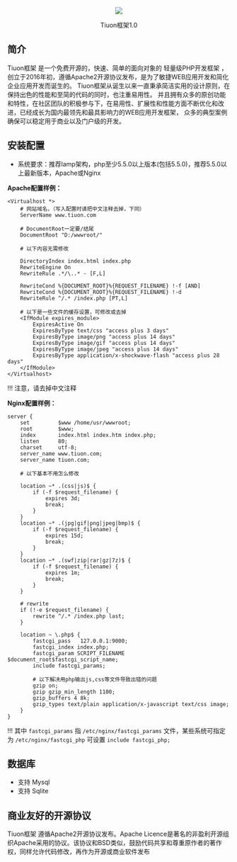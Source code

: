 <p align="center"><img src="https://www.tiuon.com/assets/img/favicon-icon-192x192.png"></p>
<p align="center">Tiuon框架1.0</p>

## 简介

Tiuon框架 是一个免费开源的，快速、简单的面向对象的 轻量级PHP开发框架 ，创立于2016年初，遵循Apache2开源协议发布，是为了敏捷WEB应用开发和简化企业应用开发而诞生的。
Tiuon框架从诞生以来一直秉承简洁实用的设计原则，在保持出色的性能和至简的代码的同时，也注重易用性。
并且拥有众多的原创功能和特性，在社区团队的积极参与下，在易用性、扩展性和性能方面不断优化和改进，已经成长为国内最领先和最具影响力的WEB应用开发框架，
众多的典型案例确保可以稳定用于商业以及门户级的开发。


## 安装配置
 - 系统要求：推荐lamp架构，php至少5.5.0以上版本(包括5.5.0)，推荐5.5.0以上最新版本，Apache或Nginx
 
**Apache配置样例：**
	
``` ApacheConf
<Virtualhost *>
    # 网站域名，（写入配置时请把中文注释去掉，下同）
	ServerName www.tiuon.com
	
	# DocumentRoot一定要/结尾
	DocumentRoot "D:/wwwroot/"
	
    # 以下内容无需修改
    
	DirectoryIndex index.html index.php
	RewriteEngine On
	RewriteRule .*/\..* - [F,L]
	
    RewriteCond %{DOCUMENT_ROOT}%{REQUEST_FILENAME} !-f [AND]
    RewriteCond %{DOCUMENT_ROOT}%{REQUEST_FILENAME} !-d
    RewriteRule ^/.* /index.php [PT,L]

    # 以下是一些文件的缓存设置，可修改或去掉
    <IfModule expires_module>
    	ExpiresActive On
    	ExpiresByType text/css "access plus 3 days"
    	ExpiresByType image/png "access plus 14 days"
    	ExpiresByType image/gif "access plus 14 days"
    	ExpiresByType image/jpeg "access plus 14 days"
    	ExpiresByType application/x-shockwave-flash "access plus 28 days"
	</IfModule>
</Virtualhost>
```

!!! 注意，请去掉中文注释 


**Nginx配置样例：**

``` Nginx
server {
    set         $www /home/usr/wwwroot;
    root        $www;
    index       index.html index.htm index.php;
    listen      80;
    charset     utf-8;
    server_name www.tiuon.com;
    server_name tiuon.com;

    # 以下基本不用怎么修改
    
    location ~* .(css|js)$ {
        if (-f $request_filename) {
            expires 3d;
            break;
        }
    }
    location ~* .(jpg|gif|png|jpeg|bmp)$ {
        if (-f $request_filename) {
            expires 15d;
            break;
        }
    }
    location ~* .(swf|zip|rar|gz|7z)$ {
        if (-f $request_filename) {
            expires 1m;
            break;
        }
    }

    # rewrite
    if (!-e $request_filename) {
        rewrite ^/.* /index.php last;
    }

    location ~ \.php$ {
        fastcgi_pass   127.0.0.1:9000;
        fastcgi_index index.php;
        fastcgi_param SCRIPT_FILENAME $document_root$fastcgi_script_name;
        include fastcgi_params;
        
        # 以下解决用php输出js,css等文件导致出错的问题
        gzip on;
        gzip gzip_min_length 1100;
        gzip_buffers 4 8k;
        gzip_types text/plain application/x-javascript text/css image;
    }
}
```

!!! 其中 `fastcgi_params` 指 `/etc/nginx/fastcgi_params` 文件，某些系统可指定为 `/etc/nginx/fastcgi_php` 可设置 `include fastcgi_php;`

## 数据库
 - 支持 Mysql
 - 支持 Sqlite
 
## 商业友好的开源协议

Tiuon框架 遵循Apache2开源协议发布。Apache Licence是著名的非盈利开源组织Apache采用的协议。该协议和BSD类似，鼓励代码共享和尊重原作者的著作权，同样允许代码修改，再作为开源或商业软件发布

